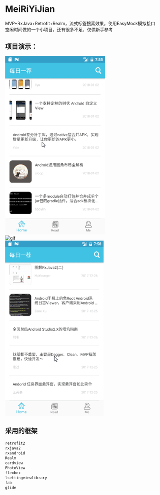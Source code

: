 # MeiRiYiJian
MVP+RxJava+Retrofit+Realm，流式标签搜索效果，使用EasyMock模拟接口
空闲时间做的一个小项目，还有很多不足，仅供新手参考   
## 项目演示：  
![gif](https://github.com/tanglongfei/MeiRiYiJian/blob/master/imag/2018-01-22_15-56-05.gif)     
![gif](https://github.com/tanglongfei/MeiRiYiJian/blob/master/imag/2018-01-22_15-58-08.gif)    
![gif](https://github.com/tanglongfei/MeiRiYiJian/blob/master/imag/2018-01-22_15-59-06.gif)  
## 采用的框架  
```
retrofit2
rxjava2
rxandroid
Realm
cardview
PhotoView
flexbox
lsettingviewlibrary
fab
glide
```
